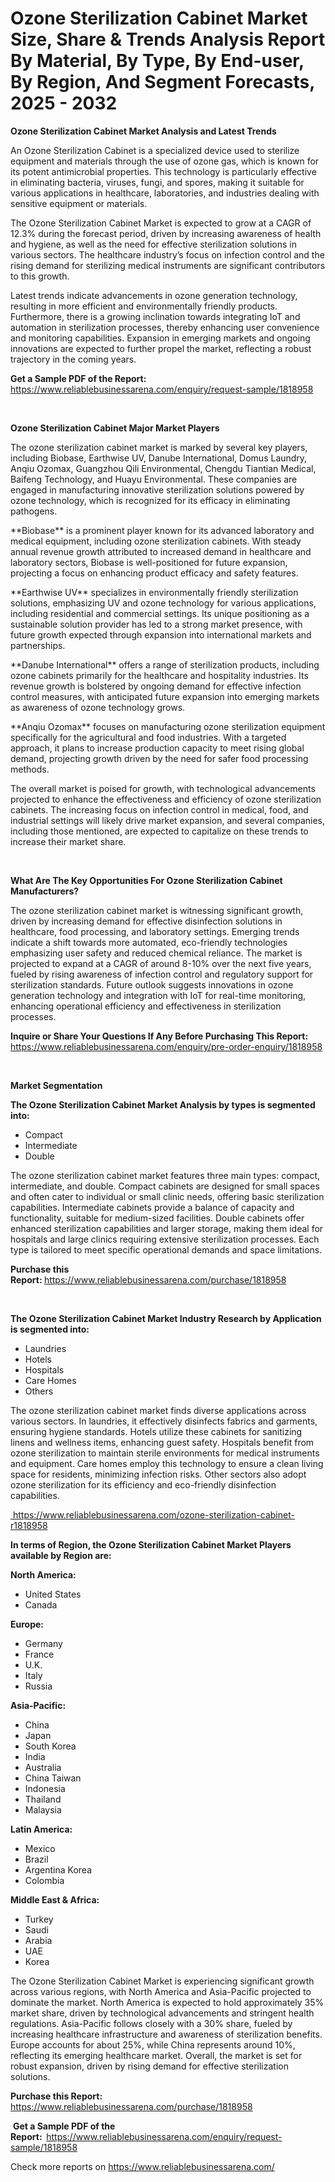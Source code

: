 <p><h1>Ozone Sterilization Cabinet Market Size, Share & Trends Analysis Report By Material, By Type, By End-user, By Region, And Segment Forecasts, 2025 - 2032</h1></p><p><strong>Ozone Sterilization Cabinet Market Analysis and Latest Trends</strong></p>
<p><p>An Ozone Sterilization Cabinet is a specialized device used to sterilize equipment and materials through the use of ozone gas, which is known for its potent antimicrobial properties. This technology is particularly effective in eliminating bacteria, viruses, fungi, and spores, making it suitable for various applications in healthcare, laboratories, and industries dealing with sensitive equipment or materials.</p><p>The Ozone Sterilization Cabinet Market is expected to grow at a CAGR of 12.3% during the forecast period, driven by increasing awareness of health and hygiene, as well as the need for effective sterilization solutions in various sectors. The healthcare industry’s focus on infection control and the rising demand for sterilizing medical instruments are significant contributors to this growth. </p><p>Latest trends indicate advancements in ozone generation technology, resulting in more efficient and environmentally friendly products. Furthermore, there is a growing inclination towards integrating IoT and automation in sterilization processes, thereby enhancing user convenience and monitoring capabilities. Expansion in emerging markets and ongoing innovations are expected to further propel the market, reflecting a robust trajectory in the coming years.</p></p>
<p><strong>Get a Sample PDF of the Report:&nbsp;</strong> <a href="https://www.reliablebusinessarena.com/enquiry/request-sample/1818958?utm_campaign=3443&utm_medium=2&utm_source=Github&utm_content=ia&utm_term=09042025&utm_id=ozone-sterilization-cabinet">https://www.reliablebusinessarena.com/enquiry/request-sample/1818958</a></p>
<p>&nbsp;</p>
<p><strong>Ozone Sterilization Cabinet Major Market Players</strong></p>
<p><p>The ozone sterilization cabinet market is marked by several key players, including Biobase, Earthwise UV, Danube International, Domus Laundry, Anqiu Ozomax, Guangzhou Qili Environmental, Chengdu Tiantian Medical, Baifeng Technology, and Huayu Environmental. These companies are engaged in manufacturing innovative sterilization solutions powered by ozone technology, which is recognized for its efficacy in eliminating pathogens.</p><p>**Biobase** is a prominent player known for its advanced laboratory and medical equipment, including ozone sterilization cabinets. With steady annual revenue growth attributed to increased demand in healthcare and laboratory sectors, Biobase is well-positioned for future expansion, projecting a focus on enhancing product efficacy and safety features.</p><p>**Earthwise UV** specializes in environmentally friendly sterilization solutions, emphasizing UV and ozone technology for various applications, including residential and commercial settings. Its unique positioning as a sustainable solution provider has led to a strong market presence, with future growth expected through expansion into international markets and partnerships.</p><p>**Danube International** offers a range of sterilization products, including ozone cabinets primarily for the healthcare and hospitality industries. Its revenue growth is bolstered by ongoing demand for effective infection control measures, with anticipated future expansion into emerging markets as awareness of ozone technology grows.</p><p>**Anqiu Ozomax** focuses on manufacturing ozone sterilization equipment specifically for the agricultural and food industries. With a targeted approach, it plans to increase production capacity to meet rising global demand, projecting growth driven by the need for safer food processing methods.</p><p>The overall market is poised for growth, with technological advancements projected to enhance the effectiveness and efficiency of ozone sterilization cabinets. The increasing focus on infection control in medical, food, and industrial settings will likely drive market expansion, and several companies, including those mentioned, are expected to capitalize on these trends to increase their market share.</p></p>
<p>&nbsp;</p>
<p><strong>What Are The Key Opportunities For Ozone Sterilization Cabinet Manufacturers?</strong></p>
<p><p>The ozone sterilization cabinet market is witnessing significant growth, driven by increasing demand for effective disinfection solutions in healthcare, food processing, and laboratory settings. Emerging trends indicate a shift towards more automated, eco-friendly technologies emphasizing user safety and reduced chemical reliance. The market is projected to expand at a CAGR of around 8-10% over the next five years, fueled by rising awareness of infection control and regulatory support for sterilization standards. Future outlook suggests innovations in ozone generation technology and integration with IoT for real-time monitoring, enhancing operational efficiency and effectiveness in sterilization processes.</p></p>
<p><strong>Inquire or Share Your Questions If Any Before Purchasing This Report:</strong> <a href="https://www.reliablebusinessarena.com/enquiry/pre-order-enquiry/1818958?utm_campaign=3443&utm_medium=2&utm_source=Github&utm_content=ia&utm_term=09042025&utm_id=ozone-sterilization-cabinet">https://www.reliablebusinessarena.com/enquiry/pre-order-enquiry/1818958</a></p>
<p>&nbsp;</p>
<p><strong>Market Segmentation</strong></p>
<p><strong>The Ozone Sterilization Cabinet Market Analysis by types is segmented into:</strong></p>
<p><ul><li>Compact</li><li>Intermediate</li><li>Double</li></ul></p>
<p><p>The ozone sterilization cabinet market features three main types: compact, intermediate, and double. Compact cabinets are designed for small spaces and often cater to individual or small clinic needs, offering basic sterilization capabilities. Intermediate cabinets provide a balance of capacity and functionality, suitable for medium-sized facilities. Double cabinets offer enhanced sterilization capabilities and larger storage, making them ideal for hospitals and large clinics requiring extensive sterilization processes. Each type is tailored to meet specific operational demands and space limitations.</p></p>
<p><strong>Purchase this Report:&nbsp;</strong><a href="https://www.reliablebusinessarena.com/purchase/1818958?utm_campaign=3443&utm_medium=2&utm_source=Github&utm_content=ia&utm_term=09042025&utm_id=ozone-sterilization-cabinet">https://www.reliablebusinessarena.com/purchase/1818958</a></p>
<p>&nbsp;</p>
<p><strong>The Ozone Sterilization Cabinet Market Industry Research by Application is segmented into:</strong></p>
<p><ul><li>Laundries</li><li>Hotels</li><li>Hospitals</li><li>Care Homes</li><li>Others</li></ul></p>
<p><p>The ozone sterilization cabinet market finds diverse applications across various sectors. In laundries, it effectively disinfects fabrics and garments, ensuring hygiene standards. Hotels utilize these cabinets for sanitizing linens and wellness items, enhancing guest safety. Hospitals benefit from ozone sterilization to maintain sterile environments for medical instruments and equipment. Care homes employ this technology to ensure a clean living space for residents, minimizing infection risks. Other sectors also adopt ozone sterilization for its efficiency and eco-friendly disinfection capabilities.</p></p>
<p><a href="https://www.reliablebusinessarena.com/ozone-sterilization-cabinet-r1818958?utm_campaign=3443&utm_medium=2&utm_source=Github&utm_content=ia&utm_term=09042025&utm_id=ozone-sterilization-cabinet">&nbsp;https://www.reliablebusinessarena.com/ozone-sterilization-cabinet-r1818958</a></p>
<p><strong>In terms of Region, the Ozone Sterilization Cabinet Market Players available by Region are:</strong></p>
<p>
    <p> <strong> North America: </strong>
        <ul>
            <li>United States</li>
            <li>Canada</li>
        </ul>
        </p> 
    <p> <strong> Europe: </strong>
        <ul>
            <li>Germany</li>
            <li>France</li>
            <li>U.K.</li>
            <li>Italy</li>
            <li>Russia</li>
        </ul>
        </p> 
    <p> <strong> Asia-Pacific: </strong>
        <ul>
            <li>China</li>
            <li>Japan</li>
            <li>South Korea</li>
            <li>India</li>
            <li>Australia</li>
            <li>China Taiwan</li>
            <li>Indonesia</li>
            <li>Thailand</li>
            <li>Malaysia</li>
        </ul>
        </p> 
    <p> <strong> Latin America: </strong>
        <ul>
            <li>Mexico</li>
            <li>Brazil</li>
            <li>Argentina Korea</li>
            <li>Colombia</li>
        </ul>
        </p> 
    <p> <strong> Middle East & Africa: </strong>
        <ul>
            <li>Turkey</li>
            <li>Saudi</li>
            <li>Arabia</li>
            <li>UAE</li>
            <li>Korea</li>
        </ul>
    </p>
    </p>
<p><p>The Ozone Sterilization Cabinet Market is experiencing significant growth across various regions, with North America and Asia-Pacific projected to dominate the market. North America is expected to hold approximately 35% market share, driven by technological advancements and stringent health regulations. Asia-Pacific follows closely with a 30% share, fueled by increasing healthcare infrastructure and awareness of sterilization benefits. Europe accounts for about 25%, while China represents around 10%, reflecting its emerging healthcare market. Overall, the market is set for robust expansion, driven by rising demand for effective sterilization solutions.</p></p>
<p><strong>Purchase this Report: </strong><a href="https://www.reliablebusinessarena.com/purchase/1818958?utm_campaign=3443&utm_medium=2&utm_source=Github&utm_content=ia&utm_term=09042025&utm_id=ozone-sterilization-cabinet">https://www.reliablebusinessarena.com/purchase/1818958</a></p>
<p>&nbsp;<strong>Get a Sample PDF of the Report:&nbsp;&nbsp;</strong><a href="https://www.reliablebusinessarena.com/enquiry/request-sample/1818958?utm_campaign=3443&utm_medium=2&utm_source=Github&utm_content=ia&utm_term=09042025&utm_id=ozone-sterilization-cabinet">https://www.reliablebusinessarena.com/enquiry/request-sample/1818958</a></p>
<p><strong></strong></p>
<p>Check more reports on <a href="https://www.reliablebusinessarena.com/?utm_campaign=3443&utm_medium=2&utm_source=Github&utm_content=ia&utm_term=09042025&utm_id=ozone-sterilization-cabinet">https://www.reliablebusinessarena.com/</a></p>